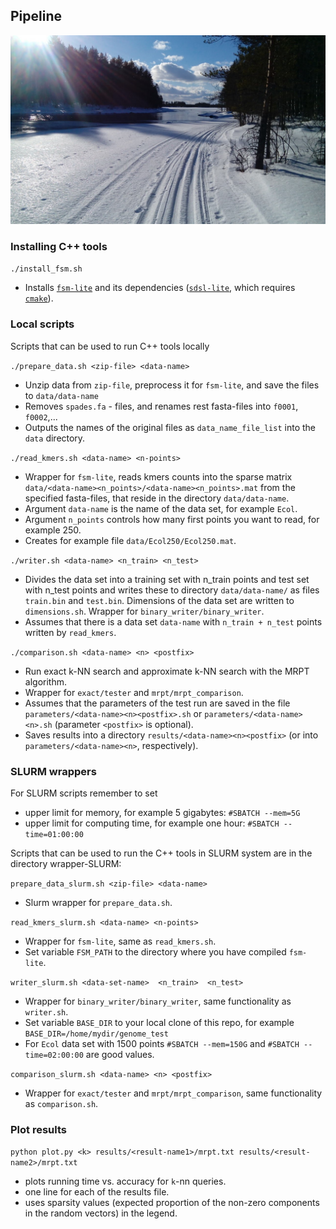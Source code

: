 ## Pipeline
![](Lentua.jpg)

### Installing C++ tools
`./install_fsm.sh`
  - Installs [`fsm-lite`](https://github.com/nvalimak/fsm-lite "fsm-lite github page") and its dependencies ([`sdsl-lite`](https://github.com/simongog/sdsl-lite "sdsl-lite github page"), which requires [`cmake`](https://cmake.org/download/ "cmake download page")).

### Local scripts
Scripts that can be used to run C++ tools locally

`./prepare_data.sh <zip-file> <data-name> `
  - Unzip data from `zip-file`, preprocess it for `fsm-lite`, and save the files to `data/data-name`
  - Removes `spades.fa` - files, and renames rest fasta-files into `f0001`, `f0002`,...
  - Outputs the names of the original files as `data_name_file_list` into the `data` directory.

`./read_kmers.sh <data-name> <n-points>`
  - Wrapper for `fsm-lite`, reads  kmers counts into the sparse matrix `data/<data-name><n_points>/<data-name><n_points>.mat` from the specified fasta-files, that reside in the directory `data/data-name`.
  - Argument `data-name` is the name of the data set, for example `Ecol`.
  - Argument `n_points` controls how many first points you want to read, for example 250.
  - Creates for example file `data/Ecol250/Ecol250.mat`.

`./writer.sh <data-name> <n_train> <n_test>`
  - Divides the data set into a training set with n_train points and test set with n_test points and writes these to directory `data/data-name/` as files `train.bin` and `test.bin`. Dimensions of the data set are written to `dimensions.sh`. Wrapper for `binary_writer/binary_writer`.
  - Assumes that there is a data set `data-name` with `n_train + n_test` points written by `read_kmers`.

`./comparison.sh <data-name> <n> <postfix>`
  - Run exact k-NN search and approximate k-NN search with the MRPT algorithm.
  - Wrapper for `exact/tester` and `mrpt/mrpt_comparison`.
  - Assumes that the parameters of the test run are saved in the file `parameters/<data-name><n><postfix>.sh`
  or  `parameters/<data-name><n>.sh` (parameter `<postfix>` is optional).
  - Saves results into a directory `results/<data-name><n><postfix>` (or into `parameters/<data-name><n>`, respectively).

### SLURM wrappers

For SLURM scripts remember to set
   - upper limit for memory, for example 5 gigabytes: `#SBATCH --mem=5G`
   - upper limit for computing time, for example one hour: `#SBATCH --time=01:00:00`

Scripts that can be used to run the C++ tools in SLURM system are in the directory wrapper-SLURM:

`prepare_data_slurm.sh <zip-file> <data-name>`
  - Slurm wrapper for `prepare_data.sh`.

`read_kmers_slurm.sh <data-name> <n-points>`
  - Wrapper for `fsm-lite`, same as `read_kmers.sh`.
  - Set variable `FSM_PATH` to the directory where you have compiled `fsm-lite`.

`writer_slurm.sh <data-set-name>  <n_train>  <n_test>`
 - Wrapper for `binary_writer/binary_writer`, same functionality as `writer.sh`.
 - Set variable `BASE_DIR` to your local clone of this repo, for example `BASE_DIR=/home/mydir/genome_test`
 - For `Ecol` data set with 1500 points `#SBATCH --mem=150G` and `#SBATCH --time=02:00:00` are good values.

`comparison_slurm.sh <data-name> <n> <postfix>`
  - Wrapper for `exact/tester` and `mrpt/mrpt_comparison`, same functionality as `comparison.sh`.

### Plot results

`python plot.py <k> results/<result-name1>/mrpt.txt results/<result-name2>/mrpt.txt`
  - plots running time vs. accuracy for `k`-nn queries.
  - one line for each of the results file.
  - uses sparsity values (expected proportion of the non-zero components in the random vectors) in the legend.  
